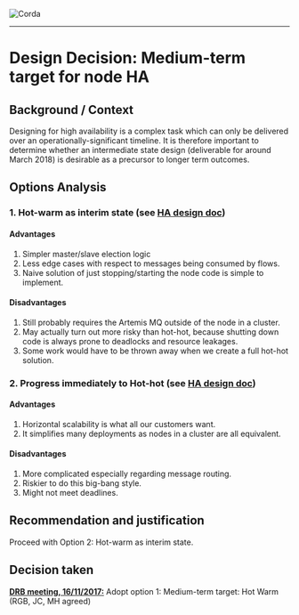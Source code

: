 ![Corda](https://www.corda.net/wp-content/uploads/2016/11/fg005_corda_b.png)

------

# Design Decision: Medium-term target for node HA

## Background / Context

Designing for high availability is a complex task which can only be delivered over an operationally-significant timeline. It is therefore important to determine whether an intermediate state design (deliverable for around March 2018) is desirable as a precursor to longer term outcomes.



## Options Analysis

### 1. Hot-warm as interim state (see [HA design doc](../design.md))

#### Advantages

1. Simpler master/slave election logic
2. Less edge cases with respect to messages being consumed by flows.
3. Naive solution of just stopping/starting the node code is simple to implement.

#### Disadvantages

1. Still probably requires the Artemis MQ outside of the node in a cluster.
2. May actually turn out more risky than hot-hot, because shutting down code is always prone to deadlocks and resource leakages.
3. Some work would have to be thrown away when we create a full hot-hot solution.

### 2. Progress immediately to Hot-hot (see [HA design doc](../design.md))

#### Advantages

1. Horizontal scalability is what all our customers want.
2. It simplifies many deployments as nodes in a cluster are all equivalent.

#### Disadvantages

1. More complicated especially regarding message routing.
2. Riskier to do this big-bang style.
3. Might not meet deadlines.

## Recommendation and justification

Proceed with Option 2: Hot-warm as interim state.

## Decision taken

**[DRB meeting, 16/11/2017:](./drb-meeting-20171116.md)** Adopt option 1: Medium-term target: Hot Warm (RGB, JC, MH agreed)

